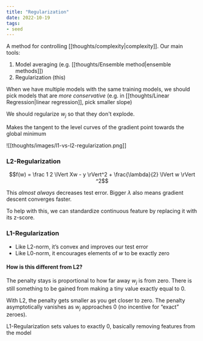 ```yaml
---
title: "Regularization"
date: 2022-10-19
tags:
- seed
---
```


A method for controlling [[thoughts/complexity|complexity]]. Our main tools:
1. Model averaging (e.g. [[thoughts/Ensemble method|ensemble methods]])
2. Regularization (this)

When we have multiple models with the same training models, we should pick models that are *more conservative* (e.g. in [[thoughts/Linear Regression|linear regression]], pick smaller slope)

We should regularize $w_j$ so that they don't explode.

Makes the tangent to the level curves of the gradient point towards the global minimum

![[thoughts/images/l1-vs-l2-regularization.png]]

### L2-Regularization
$$f(w) = \frac 1 2 \lVert Xw - y \rVert^2 + \frac{\lambda}{2} \lVert w \rVert ^2$$

This *almost always* decreases test error. Bigger $\lambda$ also means gradient descent converges faster.

To help with this, we can standardize continuous feature by replacing it with its z-score.

### L1-Regularization
- Like L2-norm, it’s convex and improves our test error
- Like L0-norm, it encourages elements of $w$ to be exactly zero

#### How is this different from L2?
The penalty stays is proportional to how far away $w_j$ is from zero. There is still something to be gained from making a tiny value exactly equal to 0.

With L2, the penalty gets smaller as you get closer to zero. The penalty asymptotically vanishes as $w_j$ approaches 0 (no incentive for “exact” zeroes).

L1-Regularization sets values to exactly 0, basically removing features from the model